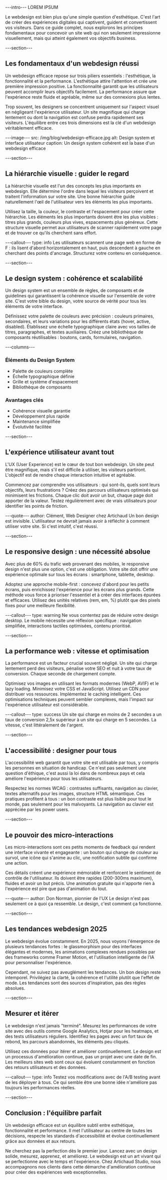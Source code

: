 ---intro---
LOREM IPSUM

Le webdesign est bien plus qu'une simple question d'esthétique. C'est l'art de créer des expériences digitales qui captivent, guident et convertissent vos visiteurs. Dans ce guide complet, nous explorons les principes fondamentaux pour concevoir un site web qui non seulement impressionne visuellement, mais qui atteint également vos objectifs business.

---section---
## Les fondamentaux d'un webdesign réussi

Un webdesign efficace repose sur trois piliers essentiels : l'esthétique, la fonctionnalité et la performance. L'esthétique attire l'attention et crée une première impression positive. La fonctionnalité garantit que les utilisateurs peuvent accomplir leurs objectifs facilement. La performance assure que l'expérience reste fluide et agréable, même sur des connexions plus lentes.

Trop souvent, les designers se concentrent uniquement sur l'aspect visuel en négligeant l'expérience utilisateur. Un site magnifique qui charge lentement ou dont la navigation est confuse perdra rapidement ses visiteurs. L'équilibre entre ces trois dimensions est la clé d'un webdesign véritablement efficace.

---image---
src: /img/blog/webdesign-efficace.jpg
alt: Design system et interface utilisateur
caption: Un design system cohérent est la base d'un webdesign efficace

---section---
## La hiérarchie visuelle : guider le regard

La hiérarchie visuelle est l'un des concepts les plus importants en webdesign. Elle détermine l'ordre dans lequel les visiteurs perçoivent et traitent l'information sur votre site. Une bonne hiérarchie guide naturellement l'œil de l'utilisateur vers les éléments les plus importants.

Utilisez la taille, la couleur, le contraste et l'espacement pour créer cette hiérarchie. Les éléments les plus importants doivent être les plus visibles : titres plus grands, couleurs plus vives, espacements plus généreux. Cette structure visuelle permet aux utilisateurs de scanner rapidement votre page et de trouver ce qu'ils cherchent sans effort.

---callout---
type: info
Les utilisateurs scannent une page web en forme de F : ils lisent d'abord horizontalement en haut, puis descendent à gauche en cherchant des points d'ancrage. Structurez votre contenu en conséquence.

---section---
## Le design system : cohérence et scalabilité

Un design system est un ensemble de règles, de composants et de guidelines qui garantissent la cohérence visuelle sur l'ensemble de votre site. C'est votre bible du design, votre source de vérité pour tous les éléments de votre interface.

Définissez votre palette de couleurs avec précision : couleurs primaires, secondaires, et leurs variations pour les différents états (hover, active, disabled). Établissez une échelle typographique claire avec vos tailles de titres, paragraphes, et textes auxiliaires. Créez une bibliothèque de composants réutilisables : boutons, cards, formulaires, navigation.

---columns---
### Éléments du Design System
- Palette de couleurs complète
- Échelle typographique définie
- Grille et système d'espacement
- Bibliothèque de composants

### Avantages clés
- Cohérence visuelle garantie
- Développement plus rapide
- Maintenance simplifiée
- Évolutivité facilitée

---section---
## L'expérience utilisateur avant tout

L'UX (User Experience) est le cœur de tout bon webdesign. Un site peut être magnifique, mais s'il est difficile à utiliser, les visiteurs partiront. L'objectif est de rendre chaque interaction intuitive et agréable.

Commencez par comprendre vos utilisateurs : qui sont-ils, quels sont leurs objectifs, leurs frustrations ? Créez des parcours utilisateurs optimisés qui minimisent les frictions. Chaque clic doit avoir un but, chaque page doit apporter de la valeur. Testez régulièrement avec de vrais utilisateurs pour identifier les points de friction.

---quote---
author: Clément, Web Designer chez Artichaud
Un bon design est invisible. L'utilisateur ne devrait jamais avoir à réfléchir à comment utiliser votre site. Si c'est intuitif, c'est réussi.

---section---
## Le responsive design : une nécessité absolue

Avec plus de 60% du trafic web provenant des mobiles, le responsive design n'est plus une option, c'est une obligation. Votre site doit offrir une expérience optimale sur tous les écrans : smartphone, tablette, desktop.

Adoptez une approche mobile-first : concevez d'abord pour les petits écrans, puis enrichissez l'expérience pour les écrans plus grands. Cette méthode vous force à prioriser l'essentiel et à créer des interfaces épurées et efficaces. Utilisez des unités relatives (rem, em, %) plutôt que des pixels fixes pour une meilleure flexibilité.

---callout---
type: warning
Ne vous contentez pas de réduire votre design desktop. Le mobile nécessite une réflexion spécifique : navigation simplifiée, interactions tactiles optimisées, contenu prioritisé.

---section---
## La performance web : vitesse et optimisation

La performance est un facteur crucial souvent négligé. Un site qui charge lentement perd des visiteurs, pénalise votre SEO et nuit à votre taux de conversion. Chaque seconde de chargement compte.

Optimisez vos images en utilisant les formats modernes (WebP, AVIF) et le lazy loading. Minimisez votre CSS et JavaScript. Utilisez un CDN pour distribuer vos ressources. Implémentez le caching intelligent. Ces optimisations techniques peuvent sembler complexes, mais l'impact sur l'expérience utilisateur est considérable.

---callout---
type: success
Un site qui charge en moins de 2 secondes a un taux de conversion 2,5x supérieur à un site qui charge en 5 secondes. La vitesse, c'est littéralement de l'argent.

---section---
## L'accessibilité : designer pour tous

L'accessibilité web garantit que votre site est utilisable par tous, y compris les personnes en situation de handicap. Ce n'est pas seulement une question d'éthique, c'est aussi la loi dans de nombreux pays et cela améliore l'expérience pour tous les utilisateurs.

Respectez les normes WCAG : contrastes suffisants, navigation au clavier, textes alternatifs pour les images, structure HTML sémantique. Ces pratiques profitent à tous : un bon contraste est plus lisible pour tout le monde, pas seulement pour les malvoyants. La navigation au clavier est appréciée par les power users.

---section---
## Le pouvoir des micro-interactions

Les micro-interactions sont ces petits moments de feedback qui rendent une interface vivante et engageante : un bouton qui change de couleur au survol, une icône qui s'anime au clic, une notification subtile qui confirme une action.

Ces détails créent une expérience mémorable et renforcent le sentiment de contrôle de l'utilisateur. Ils doivent être rapides (200-300ms maximum), fluides et avoir un but précis. Une animation gratuite qui n'apporte rien à l'expérience est pire que pas d'animation du tout.

---quote---
author: Don Norman, pionnier de l'UX
Le design n'est pas seulement ce à quoi ça ressemble. Le design, c'est comment ça fonctionne.

---section---
## Les tendances webdesign 2025

Le webdesign évolue constamment. En 2025, nous voyons l'émergence de plusieurs tendances fortes : le glassmorphism pour des interfaces élégantes et modernes, les animations complexes rendues possibles par des frameworks comme Framer Motion, et l'utilisation intelligente de l'IA pour personnaliser l'expérience.

Cependant, ne suivez pas aveuglément les tendances. Un bon design reste intemporel. Privilégiez la clarté, la cohérence et l'utilité plutôt que l'effet de mode. Les tendances sont des sources d'inspiration, pas des règles absolues.

---section---
## Mesurer et itérer

Le webdesign n'est jamais "terminé". Mesurez les performances de votre site avec des outils comme Google Analytics, Hotjar pour les heatmaps, et des tests utilisateurs réguliers. Identifiez les pages avec un fort taux de rebond, les parcours abandonnés, les éléments peu cliqués.

Utilisez ces données pour itérer et améliorer continuellement. Le design est un processus d'amélioration continue, pas un projet avec une date de fin. Les meilleurs sites web sont ceux qui évoluent constamment en fonction des retours utilisateurs et des données.

---callout---
type: info
Testez vos modifications avec de l'A/B testing avant de les déployer à tous. Ce qui semble être une bonne idée n'améliore pas toujours les performances réelles.

---section---
## Conclusion : l'équilibre parfait

Un webdesign efficace est un équilibre subtil entre esthétique, fonctionnalité et performance. Il met l'utilisateur au centre de toutes les décisions, respecte les standards d'accessibilité et évolue continuellement grâce aux données et aux retours.

Ne cherchez pas la perfection dès le premier jour. Lancez avec un design solide, mesurez, apprenez, et améliorez. Le webdesign est un art vivant qui se perfectionne avec le temps et l'expérience. Chez Artichaud Studio, nous accompagnons nos clients dans cette démarche d'amélioration continue pour créer des expériences web exceptionnelles.